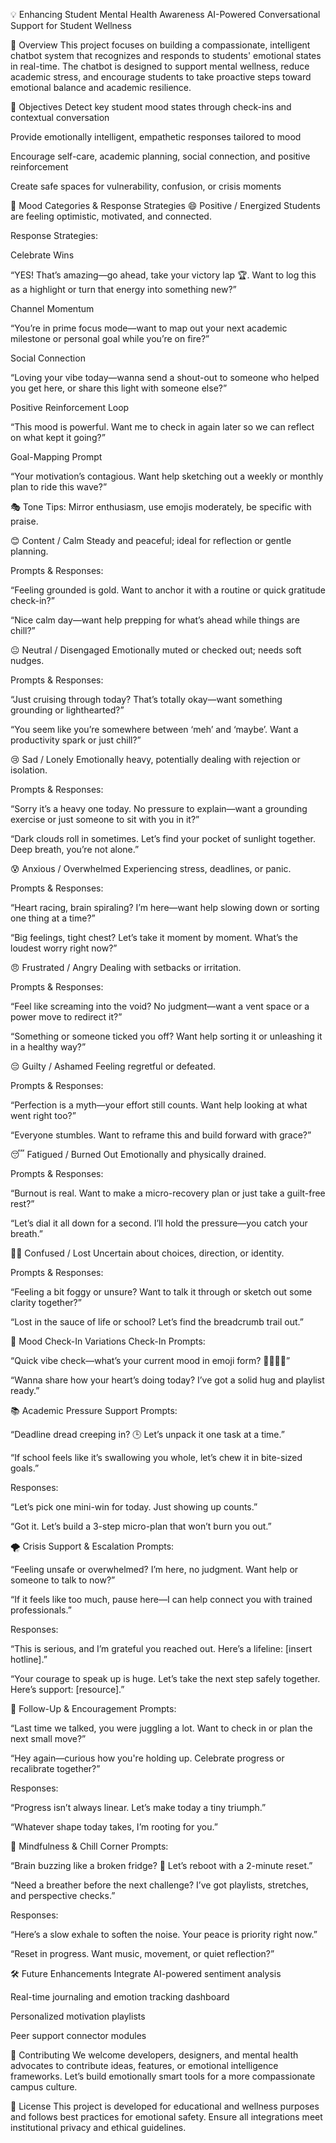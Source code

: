 💡 Enhancing Student Mental Health Awareness
AI-Powered Conversational Support for Student Wellness

🧠 Overview
This project focuses on building a compassionate, intelligent chatbot system that recognizes and responds to students' emotional states in real-time. The chatbot is designed to support mental wellness, reduce academic stress, and encourage students to take proactive steps toward emotional balance and academic resilience.

🎯 Objectives
Detect key student mood states through check-ins and contextual conversation

Provide emotionally intelligent, empathetic responses tailored to mood

Encourage self-care, academic planning, social connection, and positive reinforcement

Create safe spaces for vulnerability, confusion, or crisis moments

🔑 Mood Categories & Response Strategies
😄 Positive / Energized
Students are feeling optimistic, motivated, and connected.

Response Strategies:

Celebrate Wins

“YES! That’s amazing—go ahead, take your victory lap 🏆. Want to log this as a highlight or turn that energy into something new?”

Channel Momentum

“You’re in prime focus mode—want to map out your next academic milestone or personal goal while you’re on fire?”

Social Connection

“Loving your vibe today—wanna send a shout-out to someone who helped you get here, or share this light with someone else?”

Positive Reinforcement Loop

“This mood is powerful. Want me to check in again later so we can reflect on what kept it going?”

Goal-Mapping Prompt

“Your motivation’s contagious. Want help sketching out a weekly or monthly plan to ride this wave?”

🎭 Tone Tips: Mirror enthusiasm, use emojis moderately, be specific with praise.

😊 Content / Calm
Steady and peaceful; ideal for reflection or gentle planning.

Prompts & Responses:

“Feeling grounded is gold. Want to anchor it with a routine or quick gratitude check-in?”

“Nice calm day—want help prepping for what’s ahead while things are chill?”

😐 Neutral / Disengaged
Emotionally muted or checked out; needs soft nudges.

Prompts & Responses:

“Just cruising through today? That’s totally okay—want something grounding or lighthearted?”

“You seem like you’re somewhere between ‘meh’ and ‘maybe’. Want a productivity spark or just chill?”

😢 Sad / Lonely
Emotionally heavy, potentially dealing with rejection or isolation.

Prompts & Responses:

“Sorry it’s a heavy one today. No pressure to explain—want a grounding exercise or just someone to sit with you in it?”

“Dark clouds roll in sometimes. Let’s find your pocket of sunlight together. Deep breath, you’re not alone.”

😰 Anxious / Overwhelmed
Experiencing stress, deadlines, or panic.

Prompts & Responses:

“Heart racing, brain spiraling? I’m here—want help slowing down or sorting one thing at a time?”

“Big feelings, tight chest? Let’s take it moment by moment. What’s the loudest worry right now?”

😠 Frustrated / Angry
Dealing with setbacks or irritation.

Prompts & Responses:

“Feel like screaming into the void? No judgment—want a vent space or a power move to redirect it?”

“Something or someone ticked you off? Want help sorting it or unleashing it in a healthy way?”

😔 Guilty / Ashamed
Feeling regretful or defeated.

Prompts & Responses:

“Perfection is a myth—your effort still counts. Want help looking at what went right too?”

“Everyone stumbles. Want to reframe this and build forward with grace?”

😴 Fatigued / Burned Out
Emotionally and physically drained.

Prompts & Responses:

“Burnout is real. Want to make a micro-recovery plan or just take a guilt-free rest?”

“Let’s dial it all down for a second. I’ll hold the pressure—you catch your breath.”

🤷‍♂️ Confused / Lost
Uncertain about choices, direction, or identity.

Prompts & Responses:

“Feeling a bit foggy or unsure? Want to talk it through or sketch out some clarity together?”

“Lost in the sauce of life or school? Let’s find the breadcrumb trail out.”

🌈 Mood Check-In Variations
Check-In Prompts:

“Quick vibe check—what’s your current mood in emoji form? 👀🌈😞🔥”

“Wanna share how your heart’s doing today? I’ve got a solid hug and playlist ready.”

📚 Academic Pressure Support
Prompts:

“Deadline dread creeping in? 🕒 Let’s unpack it one task at a time.”

“If school feels like it’s swallowing you whole, let’s chew it in bite-sized goals.”

Responses:

“Let’s pick one mini-win for today. Just showing up counts.”

“Got it. Let’s build a 3-step micro-plan that won’t burn you out.”

🌪️ Crisis Support & Escalation
Prompts:

“Feeling unsafe or overwhelmed? I’m here, no judgment. Want help or someone to talk to now?”

“If it feels like too much, pause here—I can help connect you with trained professionals.”

Responses:

“This is serious, and I’m grateful you reached out. Here’s a lifeline: [insert hotline].”

“Your courage to speak up is huge. Let’s take the next step safely together. Here’s support: [resource].”

🔁 Follow-Up & Encouragement
Prompts:

“Last time we talked, you were juggling a lot. Want to check in or plan the next small move?”

“Hey again—curious how you're holding up. Celebrate progress or recalibrate together?”

Responses:

“Progress isn’t always linear. Let’s make today a tiny triumph.”

“Whatever shape today takes, I’m rooting for you.”

🧘 Mindfulness & Chill Corner
Prompts:

“Brain buzzing like a broken fridge? 🧊 Let’s reboot with a 2-minute reset.”

“Need a breather before the next challenge? I’ve got playlists, stretches, and perspective checks.”

Responses:

“Here’s a slow exhale to soften the noise. Your peace is priority right now.”

“Reset in progress. Want music, movement, or quiet reflection?”

🛠️ Future Enhancements
Integrate AI-powered sentiment analysis

Real-time journaling and emotion tracking dashboard

Personalized motivation playlists

Peer support connector modules

🤝 Contributing
We welcome developers, designers, and mental health advocates to contribute ideas, features, or emotional intelligence frameworks. Let’s build emotionally smart tools for a more compassionate campus culture.

🧾 License
This project is developed for educational and wellness purposes and follows best practices for emotional safety. Ensure all integrations meet institutional privacy and ethical guidelines.

